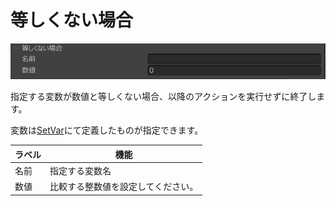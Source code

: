 # 等しくない場合
![IfNotEqual](img/IfNotEqualJP.jpg)

指定する変数が数値と等しくない場合、以降のアクションを実行せずに終了します。

変数は[SetVar](SetVar.md)にて定義したものが指定できます。

|  ラベル |  機能  |
| ----   | ---- |
| 名前 | 指定する変数名 |
| 数値 | 比較する整数値を設定してください。 |
